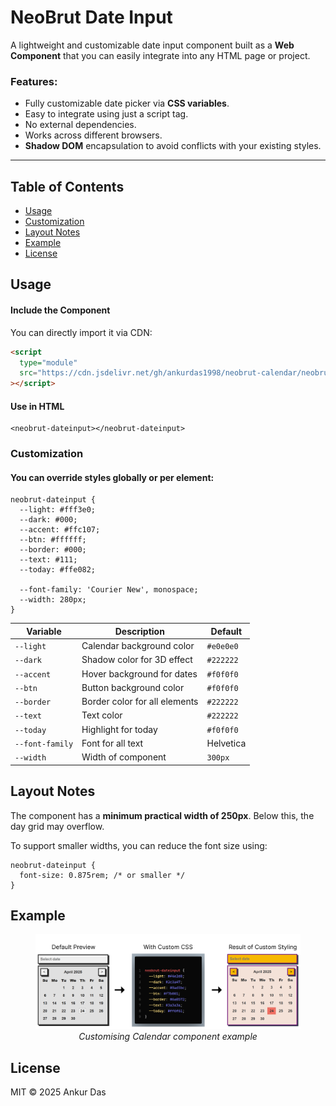 # NeoBrut Date Input

A lightweight and customizable date input component built as a **Web Component** that you can easily integrate into any HTML page or project.

### Features:

- Fully customizable date picker via **CSS variables**.
- Easy to integrate using just a script tag.
- No external dependencies.
- Works across different browsers.
- **Shadow DOM** encapsulation to avoid conflicts with your existing styles.

---

## Table of Contents

- [Usage](#usage)
- [Customization](#customization)
- [Layout Notes](#layout-notes)
- [Example](#example)
- [License](#license)

## Usage

#### Include the Component

You can directly import it via CDN:

```html
<script
  type="module"
  src="https://cdn.jsdelivr.net/gh/ankurdas1998/neobrut-calendar/neobrut-dateinput.js"
></script>
```

#### Use in HTML

```
<neobrut-dateinput></neobrut-dateinput>
```

### Customization

#### You can override styles globally or per element:

```
neobrut-dateinput {
  --light: #fff3e0;
  --dark: #000;
  --accent: #ffc107;
  --btn: #ffffff;
  --border: #000;
  --text: #111;
  --today: #ffe082;

  --font-family: 'Courier New', monospace;
  --width: 280px;
}
```

| Variable        | Description                   | Default   |
| --------------- | ----------------------------- | --------- |
| `--light`       | Calendar background color     | `#e0e0e0` |
| `--dark`        | Shadow color for 3D effect    | `#222222` |
| `--accent`      | Hover background for dates    | `#f0f0f0` |
| `--btn`         | Button background color       | `#f0f0f0` |
| `--border`      | Border color for all elements | `#222222` |
| `--text`        | Text color                    | `#222222` |
| `--today`       | Highlight for today           | `#f0f0f0` |
| `--font-family` | Font for all text             | Helvetica |
| `--width`       | Width of component            | `300px`   |

## Layout Notes

The component has a **minimum practical width of 250px**. Below this, the day grid may overflow.

To support smaller widths, you can reduce the font size using:

```
neobrut-dateinput {
  font-size: 0.875rem; /* or smaller */
}
```

## Example

<figure>
  <img src="./images/Example Styling.png" alt="Customised Calendar Preview" />
  <figcaption style="text-align:center; font-style: italic;">Customising Calendar component example</figcaption>
</figure>

## License

MIT © 2025 Ankur Das
